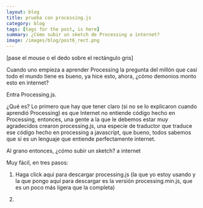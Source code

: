 ```yaml
---
layout: blog
title: prueba con processing.js
category: blog
tags: [tags for the post, is here]  
summary: ¿Cómo subir un sketch de Processing a internet? 
image: /images/blog/post6_rect.png
---
```


[pase el mouse o el dedo sobre el rectángulo gris]
<canvas width="300" height="300" data-processing-sources="/sketches/rect.pde"> </canvas>

Cuando uno empieza a aprender Processing la pregunta del millón que casi todo el mundo tiene es bueno, ya hice esto, ahora, ¿cómo demonios monto esto en internet?

Entra Processing.js.

¿Qué es? Lo primero que hay que tener claro (si no se lo explicaron cuando aprendió Processing) es que Internet no entiende código hecho en Processing, entonces, una gente a la que le debemos estar muy agradecidos crearon processing.js, una especie de traductor que traduce ese código hecho en processing a javascript, que bueno, todos sabemos que sí es un lenguaje que entiende perfectamente internet.  

Al grano entonces, ¿cómo subir un sketch? a internet

Muy fácil, en tres pasos:

1. Haga click aquí para descargar processing.js (la que yo estoy usando y la que pongo aquí para descargar es la versión processing.min.js, que es un poco más ligera que la completa)

2. 





